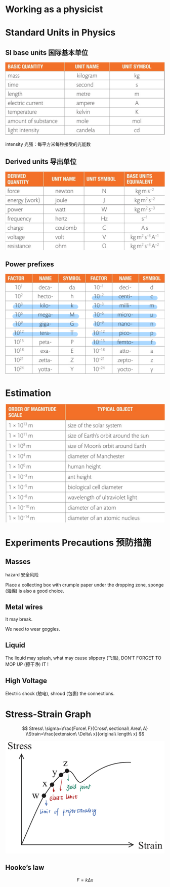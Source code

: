# Working as a physicist

# Standard Units in Physics

## SI base units 国际基本单位

![Image.png](Working%20as%20a%20physicist.assets/Image.png)

intensity 光强：每平方米每秒接受的光能数

## Derived units 导出单位

![Image.png](Working%20as%20a%20physicist.assets/Image%20(2).png)

## Power prefixes

![Image.png](Working%20as%20a%20physicist.assets/Image%20(3).png)

# Estimation

![Image.png](Working%20as%20a%20physicist.assets/Image%20(4).png)

# Experiments Precautions 预防措施

## Masses

hazard 安全风险

Place a collecting box with crumple paper under the dropping zone, sponge (海绵) is also a good choice.

## Metal wires

It may break.

We need to wear goggles.

## Liquid

The liquid may splash, what may cause slippery (飞溅), DON’T FORGET TO MOP UP (擦干净) IT !

## High Voltage

Electric shock (触电), shroud (包裹) the connections.

# Stress-Strain Graph

$$
Stress\ \sigma=\frac{Force\ F}{Cross\ sectional\ Area\ A}
\\Strain=\frac{extension\ \Delta\ x}{original\ length\ x}
$$

![Image.png](Working%20as%20a%20physicist.assets/Image%20(5).png)

## Hooke’s law

$$
F=k\Delta x
$$

